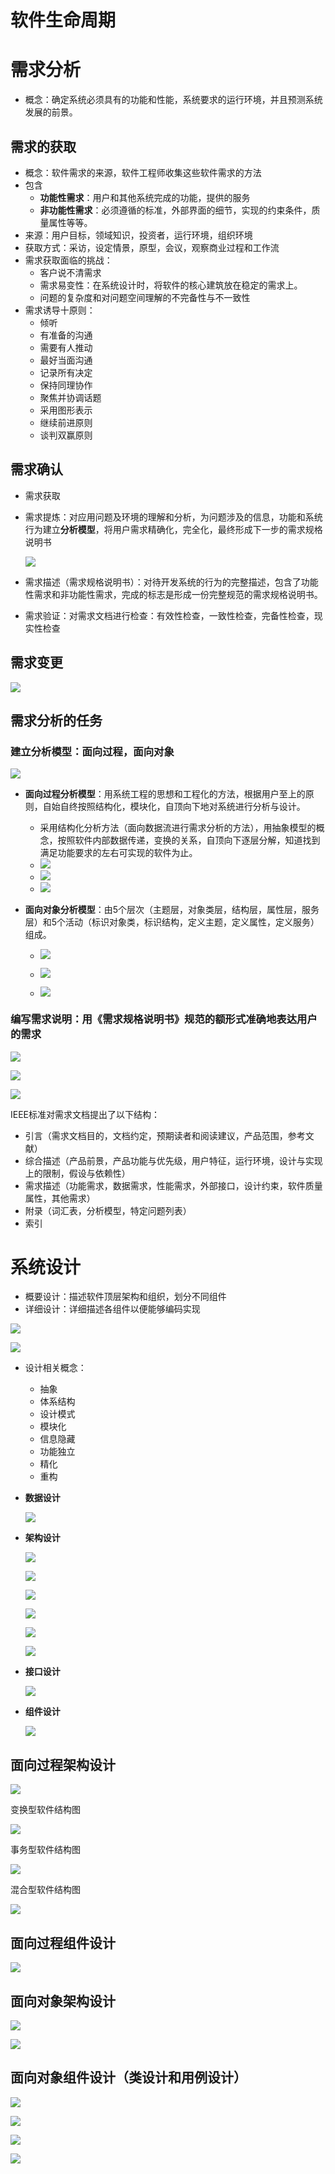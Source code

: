# 软件生命周期


# 需求分析

* 概念：确定系统必须具有的功能和性能，系统要求的运行环境，并且预测系统发展的前景。

## 需求的获取

* 概念：软件需求的来源，软件工程师收集这些软件需求的方法
* 包含
  * **功能性需求**：用户和其他系统完成的功能，提供的服务
  * **非功能性需求**：必须遵循的标准，外部界面的细节，实现的约束条件，质量属性等等。
* 来源：用户目标，领域知识，投资者，运行环境，组织环境
* 获取方式：采访，设定情景，原型，会议，观察商业过程和工作流
* 需求获取面临的挑战：
  * 客户说不清需求
  * 需求易变性：在系统设计时，将软件的核心建筑放在稳定的需求上。
  * 问题的复杂度和对问题空间理解的不完备性与不一致性
* 需求诱导十原则：
  * 倾听
  * 有准备的沟通
  * 需要有人推动
  * 最好当面沟通
  * 记录所有决定
  * 保持同理协作
  * 聚焦并协调话题
  * 采用图形表示
  * 继续前进原则
  * 谈判双赢原则

## 需求确认

* 需求获取

* 需求提炼：对应用问题及环境的理解和分析，为问题涉及的信息，功能和系统行为建立**分析模型**，将用户需求精确化，完全化，最终形成下一步的需求规格说明书

  ![](https://jack-blog-img.obs.cn-north-4.myhuaweicloud.com/github-page/img20201114202338.png)

* 需求描述（需求规格说明书）：对待开发系统的行为的完整描述，包含了功能性需求和非功能性需求，完成的标志是形成一份完整规范的需求规格说明书。

* 需求验证：对需求文档进行检查：有效性检查，一致性检查，完备性检查，现实性检查

## 需求变更

![](https://jack-blog-img.obs.cn-north-4.myhuaweicloud.com/github-page/img20201114202345.png)

## 需求分析的任务

### 建立分析模型：面向过程，面向对象

![](https://jack-blog-img.obs.cn-north-4.myhuaweicloud.com/github-page/img20201114204041.png)

* **面向过程分析模型**：用系统工程的思想和工程化的方法，根据用户至上的原则，自始自终按照结构化，模块化，自顶向下地对系统进行分析与设计。

  * 采用结构化分析方法（面向数据流进行需求分析的方法），用抽象模型的概念，按照软件内部数据传递，变换的关系，自顶向下逐层分解，知道找到满足功能要求的左右可实现的软件为止。
  * ![](https://jack-blog-img.obs.cn-north-4.myhuaweicloud.com/github-page/img20201114204951.png)
  * ![](https://jack-blog-img.obs.cn-north-4.myhuaweicloud.com/github-page/img20201114204955.png)
  * ![](https://jack-blog-img.obs.cn-north-4.myhuaweicloud.com/github-page/img20201114211238.png)

* **面向对象分析模型**：由5个层次（主题层，对象类层，结构层，属性层，服务层）和5个活动（标识对象类，标识结构，定义主题，定义属性，定义服务）组成。

  * ![](https://jack-blog-img.obs.cn-north-4.myhuaweicloud.com/github-page/img20201114212136.png)
  * ![](https://jack-blog-img.obs.cn-north-4.myhuaweicloud.com/github-page/img20201114212139.png)

  * ![](https://jack-blog-img.obs.cn-north-4.myhuaweicloud.com/github-page/img20201114211243.png)

### 编写需求说明：用《需求规格说明书》规范的额形式准确地表达用户的需求

![](https://jack-blog-img.obs.cn-north-4.myhuaweicloud.com/github-page/img20201114203028.png)

![](https://jack-blog-img.obs.cn-north-4.myhuaweicloud.com/github-page/img20201114203031.png)

![](https://jack-blog-img.obs.cn-north-4.myhuaweicloud.com/github-page/img20201114203034.png)

IEEE标准对需求文档提出了以下结构：

* 引言（需求文档目的，文档约定，预期读者和阅读建议，产品范围，参考文献）
* 综合描述（产品前景，产品功能与优先级，用户特征，运行环境，设计与实现上的限制，假设与依赖性）
* 需求描述（功能需求，数据需求，性能需求，外部接口，设计约束，软件质量属性，其他需求）
* 附录（词汇表，分析模型，特定问题列表）
* 索引

# 系统设计

* 概要设计：描述软件顶层架构和组织，划分不同组件
* 详细设计：详细描述各组件以便能够编码实现

![](https://jack-blog-img.obs.cn-north-4.myhuaweicloud.com/github-page/img20201114214608.png)

![](https://jack-blog-img.obs.cn-north-4.myhuaweicloud.com/github-page/img20201114214611.png)

* 设计相关概念：
  * 抽象
  * 体系结构
  * 设计模式
  * 模块化
  * 信息隐藏
  * 功能独立
  * 精化
  * 重构

* **数据设计**

  ![](https://jack-blog-img.obs.cn-north-4.myhuaweicloud.com/github-page/img20201114215052.png)

* **架构设计**

  ![](https://jack-blog-img.obs.cn-north-4.myhuaweicloud.com/github-page/img20201114215505.png)

  ![](https://jack-blog-img.obs.cn-north-4.myhuaweicloud.com/github-page/img20201114215409.png)

  ![](https://jack-blog-img.obs.cn-north-4.myhuaweicloud.com/github-page/img20201114215410.png)

  ![](https://jack-blog-img.obs.cn-north-4.myhuaweicloud.com/github-page/img20201114215411.png)

  ![](https://jack-blog-img.obs.cn-north-4.myhuaweicloud.com/github-page/img20201114215412.png)

  ![](https://jack-blog-img.obs.cn-north-4.myhuaweicloud.com/github-page/img20201114215413.png)

* **接口设计**

  ![](https://jack-blog-img.obs.cn-north-4.myhuaweicloud.com/github-page/img20201114215730.png)

* **组件设计**

  ![](https://jack-blog-img.obs.cn-north-4.myhuaweicloud.com/github-page/img20201114215733.png)

## 面向过程架构设计

![](https://jack-blog-img.obs.cn-north-4.myhuaweicloud.com/github-page/img20201114221423.png)

变换型软件结构图

![](https://jack-blog-img.obs.cn-north-4.myhuaweicloud.com/github-page/img20201114221224.png)

事务型软件结构图

![](https://jack-blog-img.obs.cn-north-4.myhuaweicloud.com/github-page/img20201114221225.png)

混合型软件结构图

![](https://jack-blog-img.obs.cn-north-4.myhuaweicloud.com/github-page/img20201114221226.png)

## 面向过程组件设计

![](https://jack-blog-img.obs.cn-north-4.myhuaweicloud.com/github-page/img20201114222146.png)

## 面向对象架构设计

![](https://jack-blog-img.obs.cn-north-4.myhuaweicloud.com/github-page/img20201114225316.png)

![](https://jack-blog-img.obs.cn-north-4.myhuaweicloud.com/github-page/img20201114225429.png)

## 面向对象组件设计（类设计和用例设计）

![](https://jack-blog-img.obs.cn-north-4.myhuaweicloud.com/github-page/img20201114230312.png)

![](https://jack-blog-img.obs.cn-north-4.myhuaweicloud.com/github-page/img20201114230651.png)

![](https://jack-blog-img.obs.cn-north-4.myhuaweicloud.com/github-page/img20201114231017.png)

![](https://jack-blog-img.obs.cn-north-4.myhuaweicloud.com/github-page/img20201114231101.png)
